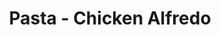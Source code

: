 ---
title: "Pasta - Chicken Alfredo"
price: "$15.00"
category: "Pizza-and-Pasta"
img: ""
desc: ""
---